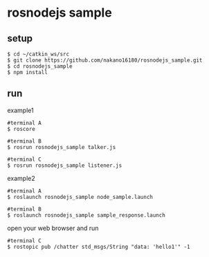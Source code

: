 # rosnodejs sample

## setup
```
$ cd ~/catkin_ws/src
$ git clone https://github.com/nakano16180/rosnodejs_sample.git
$ cd rosnodejs_sample
$ npm install
```

## run
example1
```
#terminal A
$ roscore

#terminal B
$ rosrun rosnodejs_sample talker.js

#terminal C
$ rosrun rosnodejs_sample listener.js
```

example2
```
#terminal A
$ roslaunch rosnodejs_sample node_sample.launch

#terminal B
$ roslaunch rosnodejs_sample sample_response.launch
```

open your web browser and run 
```
#terminal C
$ rostopic pub /chatter std_msgs/String "data: 'hello1'" -1
```

